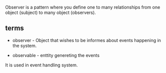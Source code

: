 Observer is a pattern where you define one to many relationships from one object (subject) to many object (observers).

## terms

- observer - Object that wishes to be informes about events happening in the system.

- observable - enttity genereting the events

It is used in event handling system.
